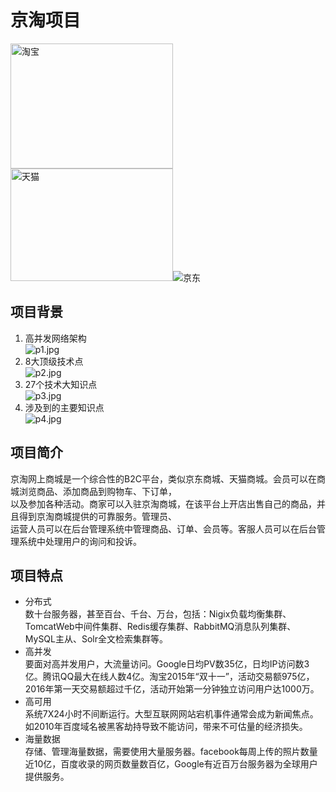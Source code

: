 # 京淘项目
<img src="http://www.z4a.net/images/2017/12/06/p5.jpg" alt="淘宝" border="0" height="200px" width="260px" /><img src="http://www.z4a.net/images/2017/12/06/p7.png" alt="天猫" border="0" height="180px" width="260px" /><img src="http://www.z4a.net/images/2017/12/06/p6.jpg" alt="京东" border="0" />

## 项目背景
1. 高并发网络架构  
![p1.jpg](http://www.z4a.net/images/2017/12/06/p1.jpg)
2. 8大顶级技术点  
![p2.jpg](http://www.z4a.net/images/2017/12/06/p2.jpg)
3. 27个技术大知识点  
![p3.jpg](http://www.z4a.net/images/2017/12/06/p3.jpg)
4. 涉及到的主要知识点  
![p4.jpg](http://www.z4a.net/images/2017/12/06/p4.jpg)

## 项目简介
京淘网上商城是一个综合性的B2C平台，类似京东商城、天猫商城。会员可以在商城浏览商品、添加商品到购物车、下订单，  
以及参加各种活动。商家可以入驻京淘商城，在该平台上开店出售自己的商品，并且得到京淘商城提供的可靠服务。管理员、  
运营人员可以在后台管理系统中管理商品、订单、会员等。客服人员可以在后台管理系统中处理用户的询问和投诉。

## 项目特点
* 分布式  
数十台服务器，甚至百台、千台、万台，包括：Nigix负载均衡集群、TomcatWeb中间件集群、Redis缓存集群、RabbitMQ消息队列集群、MySQL主从、Solr全文检索集群等。
* 高并发  
要面对高并发用户，大流量访问。Google日均PV数35亿，日均IP访问数3亿。腾讯QQ最大在线人数4亿。淘宝2015年“双十一”，活动交易额975亿，2016年第一天交易额超过千亿，活动开始第一分钟独立访问用户达1000万。
* 高可用  
系统7X24小时不间断运行。大型互联网网站宕机事件通常会成为新闻焦点。如2010年百度域名被黑客劫持导致不能访问，带来不可估量的经济损失。
* 海量数据  
存储、管理海量数据，需要使用大量服务器。facebook每周上传的照片数量近10亿，百度收录的网页数量数百亿，Google有近百万台服务器为全球用户提供服务。




